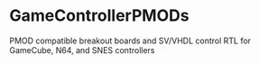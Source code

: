# GameControllerPMODs
PMOD compatible breakout boards and SV/VHDL control RTL for GameCube, N64, and SNES controllers
